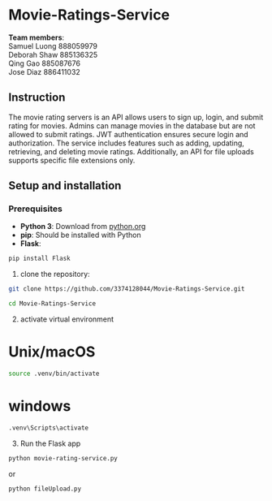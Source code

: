 # Movie-Ratings-Service

**Team members**:<br />
Samuel Luong 888059979<br />
Deborah Shaw 885136325<br />
Qing Gao 885087676<br />
Jose Diaz 886411032<br />

## Instruction
The movie rating servers is an API allows users to sign up, login, and submit rating for movies. Admins can manage movies in the database but are not allowed to submit ratings. JWT authentication ensures secure login and authorization. The service includes features such as adding, updating, retrieving, and deleting movie ratings. Additionally, an API for file uploads supports specific file extensions only.

## Setup and installation
### Prerequisites
- **Python 3**: Download from [python.org](https://www.python.org/downloads/)
- **pip**: Should be installed with Python
- **Flask**:  
```bash
pip install Flask
```

1. clone the repository: 
```bash
git clone https://github.com/3374128044/Movie-Ratings-Service.git
```
```bash
cd Movie-Ratings-Service
```

2. activate virtual environment
# Unix/macOS
```bash
source .venv/bin/activate
```
# windows
```bash
.venv\Scripts\activate
```

3. Run the Flask app
```bash
python movie-rating-service.py
```
 or 
```bash
python fileUpload.py
```

